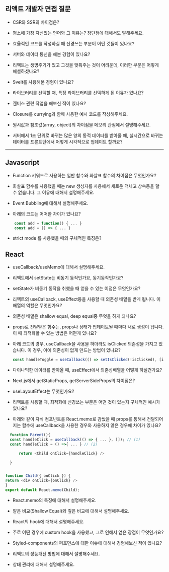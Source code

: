 ## 리액트 개발자 면접 질문

- CSR와 SSR의 차이점은?

- 평소에 가장 자신있는 언어와 그 이유는? 장단점에 대해서도 말해주세요.

- 효율적인 코드를 작성하실 때 신경쓰는 부분이 어떤 것들이 있나요?

- 서버와 데이터 통신을 해본 경험이 있나요?

- 리액트는 생명주기가 있고 그것을 맞춰주는 것이 어려운데, 이러한 부분은 어떻게 해셜하셨나요?
- Svelt를 사용해본 경험이 있나요?

- 라이브러리를 선택할 때, 특정 라이브러리를 선택하게 된 이유가 있나요?

- 캔버스 관련 작업을 해보신 적이 있나요?

- Closure를 currying과 함께 사용한 예시 코드를 작성해주세요.

- 원시값과 참조값(array, object)의 차이점을 메모리 관점에서 설명해주세요.

- 서버에서 1초 단위로 바뀌는 많은 양의 동적 데이터를 받아올 때, 실시간으로 바뀌는 데이터를 프론트단에서 어떻게 시각적으로 업데이트 할까요?

---

## Javascript

- Function 키워드로 사용하는 일반 함수와 화살표 함수의 차이점은 무엇인가요?

- 화살표 함수를 사용했을 때는 new 생성자를 사용해서 새로운 객체고 상속등을 할 수 없습니다. 그 이유에 대해서 설명해주세요.

- Event Bubbling에 대해서 설명해주세요.

- 아래의 코드는 어떠한 차이가 있나요?

```js
    const add = function() { ... }
    const add = () => { ... }
```

- strict mode 를 사용했을 때의 구체적인 특징은?

## React

- useCallback/useMemo에 대해서 설명해주세요.

- 리액트에서 setState는 비동기 동작인가요, 동기동작인가요?

- setState가 비동기 동작을 취했을 때 얻을 수 있는 이점은 무엇인가요?

- 리액트의 useCallback, useEffect등을 사용할 때 의존성 배열을 받게 됩니다. 이 배열의 역할은 무엇인가요?

- 의존성 배열은 shallow equal, deep equal중 무엇을 하게 되나요?

- props로 전달받은 함수는, props나 상태가 업데이트될 때마다 새로 생성이 됩니다. 이 때 최적화할 수 있는 방법은 어떤게 있나요?

- 아래 코드의 경우, useCallback을 사용을 하더라도 isClicked 의존성을 가지고 있습니다. 이 경우, 아예 의존성이 없게 만드는 방법이 있나요?

  ```js
  const handleToggle = useCallback(() => setIsClicked(!isClicked), [isClicked]);
  ```

- 다이나믹한 데이터를 받아올 때, useEffect에서 의존성배열을 어떻게 하실건가요?

- Next.js에서 getStaticProps, getServerSideProps의 차이점은?

- useLayoutEffect는 무엇인가요?

- 리액트를 사용할 때, 최적화에 신경쓰는 부분은 어떤 것이 있는지 구체적인 예시가 있나요?

- 아래와 같이 자식 컴포넌트를 React.memo로 감쌌을 때 props를 통해서 전달되어지는 함수에 useCallback을 사용한 경우와 사용하지 않은 경우에 차이가 있나요?

```js
  function Parent(){
  const handleClick = useCallback(() => { ... }, []); // (1)
  const handleClick = () =>{ ... } // (2)

      return <Child onClick={handleClick} />

  }


function Child({ onClick }) {
return <div onClick={onClick} />
}
export default React.memo(Child);
```

- React.memo의 특징에 대해서 설명해주세요.

- 얕은 비교(Shallow Equal)와 깊은 비교에 대해서 설명해주세요.

- React의 hook에 대해서 설명해주세요.

- 주로 어떤 경우에 custom hook을 사용했고, 그로 인해서 얻은 장점이 무엇인가요?

- Styled-components의 퍼포먼스에 대한 이슈에 대해서 경험해보신 적이 있나요?

- 리액트의 성능개선 방법에 대해서 설명해주세요.

- 상태 관리에 대해서 설명해주세요.
